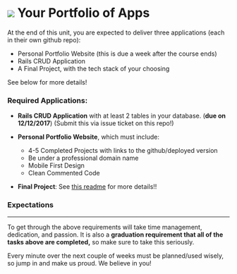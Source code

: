 # ![](https://ga-dash.s3.amazonaws.com/production/assets/logo-9f88ae6c9c3871690e33280fcf557f33.png) Your Portfolio of Apps

At the end of this unit, you are expected to deliver three applications (each in their own github repo):
  * Personal Portfolio Website (this is due a week after the course ends)
  * Rails CRUD Application
  * A Final Project, with the tech stack of your choosing

See below for more details!

### Required Applications:

- **Rails CRUD Application** with at least 2 tables in your database. (**due on 12/12/2017**) (Submit this via issue ticket on this repo!)

- **Personal Portfolio Website**, which must include:
  * 4-5 Completed Projects with links to the github/deployed version
  * Be under a professional domain name
  * Mobile First Design
  * Clean Commented Code

- **Final Project**: See [this readme](./final-project.md) for more details!!

### Expectations
---
To get through the above requirements will take time management, dedication, and passion. It is also a **graduation requirement that all of the tasks above are completed,** so make sure to take this seriously.

Every minute over the next couple of weeks must be planned/used wisely, so jump in and make us proud. We believe in you!

